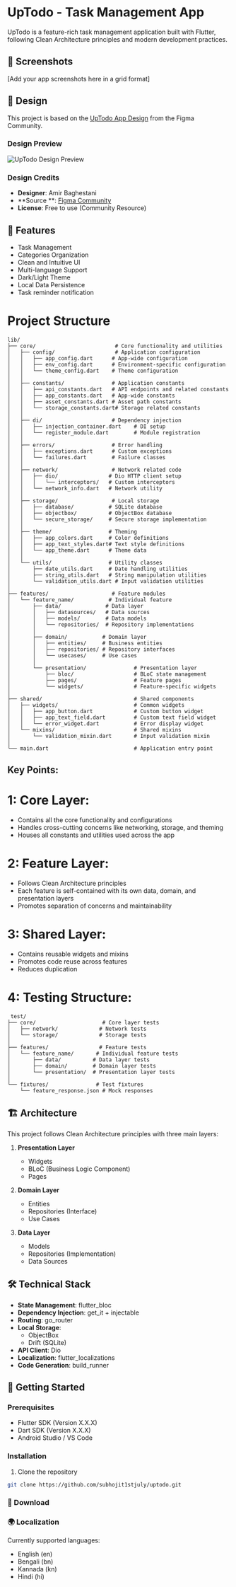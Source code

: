 # UpTodo - Task Management App

UpTodo is a feature-rich task management application built with Flutter, following Clean
Architecture principles and modern development practices.

## 📱 Screenshots

[Add your app screenshots here in a grid format]

## 🎨 Design

This project is based on
the [UpTodo App Design](https://www.figma.com/design/NT2TkQ2BSUZCojTguVHBCV/UpTodo---Todo-list-app-UI-Kit-(Community))
from the Figma Community.

### Design Preview

![UpTodo Design Preview](URL_TO_DESIGN_PREVIEW_IMAGE)

### Design Credits

- **Designer**: Amir Baghestani
- **Source
  **: [Figma Community](https://www.figma.com/design/NT2TkQ2BSUZCojTguVHBCV/UpTodo---Todo-list-app-UI-Kit-(Community))
- **License**: Free to use (Community Resource)

## 🌟 Features

- Task Management
- Categories Organization
- Clean and Intuitive UI
- Multi-language Support
- Dark/Light Theme
- Local Data Persistence
- Task reminder notification

# Project Structure

```
lib/
├── core/                         # Core functionality and utilities
│   ├── config/                   # Application configuration
│   │   ├── app_config.dart      # App-wide configuration
│   │   ├── env_config.dart      # Environment-specific configuration
│   │   └── theme_config.dart    # Theme configuration
│   │
│   ├── constants/               # Application constants
│   │   ├── api_constants.dart   # API endpoints and related constants
│   │   ├── app_constants.dart   # App-wide constants
│   │   ├── asset_constants.dart # Asset path constants
│   │   └── storage_constants.dart# Storage related constants
│   │
│   ├── di/                      # Dependency injection
│   │   ├── injection_container.dart    # DI setup
│   │   └── register_module.dart        # Module registration
│   │
│   ├── errors/                  # Error handling
│   │   ├── exceptions.dart      # Custom exceptions
│   │   └── failures.dart        # Failure classes
│   │
│   ├── network/                 # Network related code
│   │   ├── dio/                # Dio HTTP client setup
│   │   │   └── interceptors/   # Custom interceptors
│   │   └── network_info.dart   # Network utility
│   │
│   ├── storage/                 # Local storage
│   │   ├── database/           # SQLite database
│   │   ├── objectbox/          # ObjectBox database
│   │   └── secure_storage/     # Secure storage implementation
│   │
│   ├── theme/                  # Theming
│   │   ├── app_colors.dart     # Color definitions
│   │   ├── app_text_styles.dart# Text style definitions
│   │   └── app_theme.dart      # Theme data
│   │
│   └── utils/                  # Utility classes
│       ├── date_utils.dart     # Date handling utilities
│       ├── string_utils.dart   # String manipulation utilities
│       └── validation_utils.dart # Input validation utilities
│
├── features/                    # Feature modules
│   └── feature_name/           # Individual feature
│       ├── data/              # Data layer
│       │   ├── datasources/   # Data sources
│       │   ├── models/        # Data models
│       │   └── repositories/  # Repository implementations
│       │
│       ├── domain/           # Domain layer
│       │   ├── entities/     # Business entities
│       │   ├── repositories/ # Repository interfaces
│       │   └── usecases/     # Use cases
│       │
│       └── presentation/               # Presentation layer
│           ├── bloc/                   # BLoC state management
│           ├── pages/                  # Feature pages
│           └── widgets/                # Feature-specific widgets
│
├── shared/                             # Shared components
│   ├── widgets/                        # Common widgets
│   │   ├── app_button.dart             # Custom button widget
│   │   ├── app_text_field.dart         # Custom text field widget
│   │   └── error_widget.dart           # Error display widget
│   └── mixins/                         # Shared mixins
│       └── validation_mixin.dart       # Input validation mixin
│
└── main.dart                           # Application entry point
```

## Key Points:

# 1: Core Layer:

- Contains all the core functionality and configurations
- Handles cross-cutting concerns like networking, storage, and theming
- Houses all constants and utilities used across the app

# 2: Feature Layer:

- Follows Clean Architecture principles
- Each feature is self-contained with its own data, domain,
  and presentation layers
- Promotes separation of concerns and maintainability

# 3: Shared Layer:

- Contains reusable widgets and mixins
- Promotes code reuse across features
- Reduces duplication

# 4: Testing Structure:

```
 test/
├── core/                     # Core layer tests
│   ├── network/             # Network tests
│   └── storage/             # Storage tests
│
├── features/                # Feature tests
│   └── feature_name/       # Individual feature tests
│       ├── data/          # Data layer tests
│       ├── domain/        # Domain layer tests
│       └── presentation/  # Presentation layer tests
│
└── fixtures/               # Test fixtures
    └── feature_response.json # Mock responses
```

## 🏗️ Architecture

This project follows Clean Architecture principles with three main layers:

1. **Presentation Layer**
    - Widgets
    - BLoC (Business Logic Component)
    - Pages

2. **Domain Layer**
    - Entities
    - Repositories (Interface)
    - Use Cases

3. **Data Layer**
    - Models
    - Repositories (Implementation)
    - Data Sources

## 🛠️ Technical Stack

- **State Management**: flutter_bloc
- **Dependency Injection**: get_it + injectable
- **Routing**: go_router
- **Local Storage**:
    - ObjectBox
    - Drift (SQLite)
- **API Client**: Dio
- **Localization**: flutter_localizations
- **Code Generation**: build_runner

## 🚀 Getting Started

### Prerequisites

- Flutter SDK (Version X.X.X)
- Dart SDK (Version X.X.X)
- Android Studio / VS Code

### Installation

1. Clone the repository

```bash
git clone https://github.com/subhojit1stjuly/uptodo.git
```

### 📲 Download

### 🌍 Localization

Currently supported languages:

- English (en)
- Bengali (bn)
- Kannada (kn)
- Hindi (hi)